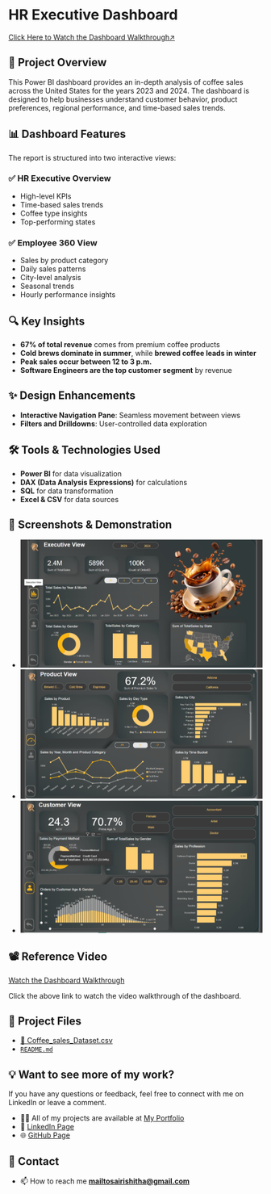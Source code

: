 # HR Executive Dashboard 
[Click Here to Watch the Dashboard Walkthrough↗️](https://www.linkedin.com/feed/update/urn:li:activity:7310734296049156098?utm_source=share&utm_medium=member_android&rcm=ACoAAD2Q0b8BYXeDJMbKJ6exGzSDCMJZ8DWwWmA)

## 📌 Project Overview
This Power BI dashboard provides an in-depth analysis of coffee sales across the United States for the years 2023 and 2024. The dashboard is designed to help businesses understand customer behavior, product preferences, regional performance, and time-based sales trends.

## 📊 Dashboard Features
The report is structured into two interactive views:

### ✅ HR Executive Overview 
- High-level KPIs
- Time-based sales trends
- Coffee type insights
- Top-performing states

### ✅ Employee 360 View 
- Sales by product category
- Daily sales patterns
- City-level analysis
- Seasonal trends
- Hourly performance insights



## 🔍 Key Insights
- **67% of total revenue** comes from premium coffee products
- **Cold brews dominate in summer**, while **brewed coffee leads in winter**
- **Peak sales occur between 12 to 3 p.m.**
- **Software Engineers are the top customer segment** by revenue

## ✨ Design Enhancements
- **Interactive Navigation Pane**: Seamless movement between views
- **Filters and Drilldowns**: User-controlled data exploration

## 🛠️ Tools & Technologies Used
- **Power BI** for data visualization
- **DAX (Data Analysis Expressions)** for calculations
- **SQL** for data transformation
- **Excel & CSV** for data sources

## 📸 Screenshots & Demonstration
- ![Executive Dashboard](https://github.com/sairish/Coffee-Shop-Sales-Dashboard_PowerBI/blob/main/Resources/Exec%20View%20Page.png)
- ![Product View](https://github.com/sairish/Coffee-Shop-Sales-Dashboard_PowerBI/blob/main/Resources/Prod%20View%20Page.png)
- ![Customer View](https://github.com/sairish/Coffee-Shop-Sales-Dashboard_PowerBI/blob/main/Resources/Cust%20View%20Page.png)

## 📽️ Reference Video
[Watch the Dashboard Walkthrough](https://www.linkedin.com/feed/update/urn:li:activity:7310734296049156098?utm_source=share&utm_medium=member_android&rcm=ACoAAD2Q0b8BYXeDJMbKJ6exGzSDCMJZ8DWwWmA)

Click the above link to watch the video walkthrough of the dashboard.

## 📂 Project Files
- [📄 Coffee_sales_Dataset.csv](https://github.com/sairish/Coffee-Shop-Sales-Dashboard_PowerBI/blob/094afd77bb37bbee13db38b1fee18a9224cb30ee/Coffee_sales_Dataset.csv)
- [`README.md`](https://github.com/sairish/Coffee-Shop-Sales-Dashboard_PowerBI/blob/main/README.md)




## 💡 Want to see more of my work? 
If you have any questions or feedback, feel free to connect with me on LinkedIn or leave a comment.
- 👨‍💻 All of my projects are available at <a href="https://sairish.github.io/" target="_blank" rel="noopener noreferrer">My Portfolio</a>
- 🔗 <a href="https://www.linkedin.com/in/venkatasairishitha" target="_blank">LinkedIn Page</a>
- 🌐 <a href="https://github.com/sairish" target="_blank">GitHub Page</a>
## 📧 Contact 
- 📫 How to reach me **mailtosairishitha@gmail.com**

